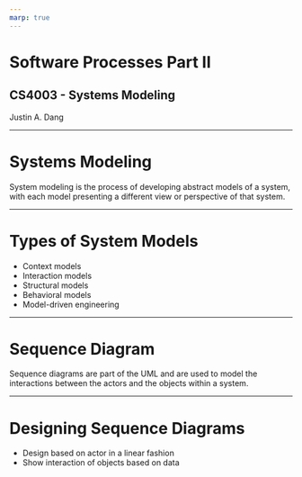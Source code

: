 ```yaml
---
marp: true
---
```


# Software Processes Part II
## CS4003 - Systems Modeling
Justin A. Dang

___

# Systems Modeling
System modeling is the process of developing abstract models of a system, with each model presenting a different view or perspective of that system. 



___
# Types of System Models
- Context models
- Interaction models
- Structural models
- Behavioral models
- Model-driven engineering 

___

# Sequence Diagram
Sequence diagrams are part of the UML and are used to model the interactions between the actors and the objects within a system.

___

# Designing Sequence Diagrams
- Design based on actor in a linear fashion
- Show interaction of objects based on data

